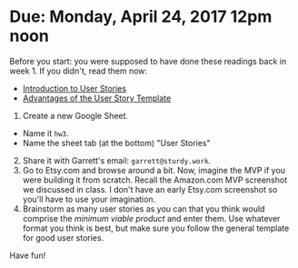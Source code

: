 # Due: Monday, April 24, 2017  12pm noon

Before you start: you were supposed to have done these readings back in week 1.  If you didn't, read them now:

* [Introduction to User Stories](http://en.wikipedia.org/wiki/User_story)
* [Advantages of the User Story Template](http://www.mountaingoatsoftware.com/blog/advantages-of-the-as-a-user-i-want-user-story-template)


1. Create a new Google Sheet.
  - Name it `hw3`.  
  - Name the sheet tab (at the bottom) "User Stories"
2. Share it with Garrett's email: `garrett@sturdy.work`.
3. Go to Etsy.com and browse around a bit.  Now, imagine the MVP if you were building it from scratch.  Recall the Amazon.com MVP screenshot we discussed in class.  I don't have an early Etsy.com screenshot so you'll have to use your imagination.
5. Brainstorm as many user stories as you can that you think would comprise the *minimum viable product* and enter them.  Use whatever format you think is best, but make sure you follow the general template for good user stories.

Have fun!
